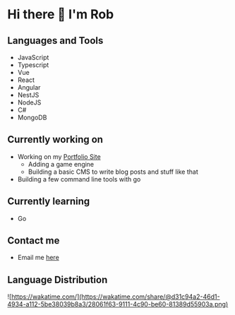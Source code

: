 # Hi there 👋 I'm Rob

## Languages and Tools

- JavaScript
- Typescript
- Vue
- React
- Angular
- NestJS
- NodeJS
- C#
- MongoDB

## Currently working on
- Working on my [Portfolio Site](https://robbailey3.co.uk)
  - Adding a game engine
  - Building a basic CMS to write blog posts and stuff like that
- Building a few command line tools with go 

## Currently learning 
- Go

## Contact me
- Email me [here](mailto:rob.bailey3+githubcontact@gmail.com)

## Language Distribution 

![https://wakatime.com/](https://wakatime.com/share/@d31c94a2-46d1-4934-a112-5be38039b8a3/28061f63-9111-4c90-be60-81389d55903a.png)

